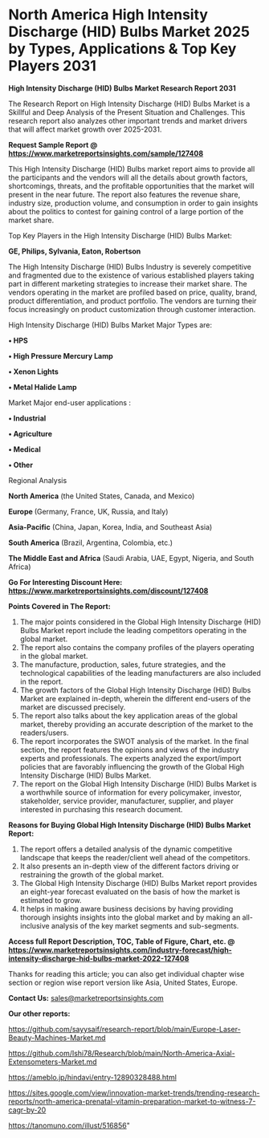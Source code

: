# North America High Intensity Discharge (HID) Bulbs Market 2025 by Types, Applications & Top Key Players 2031

<strong>High Intensity Discharge (HID) Bulbs Market Research Report 2031</strong>

The Research Report on High Intensity Discharge (HID) Bulbs Market is a Skillful and Deep Analysis of the Present Situation and Challenges. This research report also analyzes other important trends and market drivers that will affect market growth over 2025-2031.

<strong>Request Sample Report @ <a href=https://www.marketreportsinsights.com/sample/127408>https://www.marketreportsinsights.com/sample/127408</a></strong>

This High Intensity Discharge (HID) Bulbs market report aims to provide all the participants and the vendors will all the details about growth factors, shortcomings, threats, and the profitable opportunities that the market will present in the near future. The report also features the revenue share, industry size, production volume, and consumption in order to gain insights about the politics to contest for gaining control of a large portion of the market share.

Top Key Players in the High Intensity Discharge (HID) Bulbs Market:

<strong>GE, Philips, Sylvania, Eaton, Robertson</strong>

The High Intensity Discharge (HID) Bulbs Industry is severely competitive and fragmented due to the existence of various established players taking part in different marketing strategies to increase their market share. The vendors operating in the market are profiled based on price, quality, brand, product differentiation, and product portfolio. The vendors are turning their focus increasingly on product customization through customer interaction.

High Intensity Discharge (HID) Bulbs Market Major Types are:

<strong>• HPS

• High Pressure Mercury Lamp

• Xenon Lights

• Metal Halide Lamp</strong>

Market Major end-user applications :

<strong>• Industrial

• Agriculture

• Medical

• Other</strong>

Regional Analysis

</u><strong><b>North America</b></strong> (the United States, Canada, and Mexico)

<strong><b>Europe </b></strong>(Germany, France, UK, Russia, and Italy)

<strong><b>Asia-Pacific</b></strong> (China, Japan, Korea, India, and Southeast Asia)

<strong><b>South America</b></strong> (Brazil, Argentina, Colombia, etc.)

<strong><b>The Middle East and Africa</b></strong> (Saudi Arabia, UAE, Egypt, Nigeria, and South Africa)

<strong>Go For Interesting Discount Here: <a href=https://www.marketreportsinsights.com/discount/127408>https://www.marketreportsinsights.com/discount/127408</a></strong>

<strong>Points Covered in The Report:</strong>
<ol>
  <li>The major points considered in the Global High Intensity Discharge (HID) Bulbs Market report include the leading competitors operating in the global market.</li>
  <li>The report also contains the company profiles of the players operating in the global market.</li>
  <li>The manufacture, production, sales, future strategies, and the technological capabilities of the leading manufacturers are also included in the report.</li>
  <li>The growth factors of the Global High Intensity Discharge (HID) Bulbs Market are explained in-depth, wherein the different end-users of the market are discussed precisely.</li>
  <li>The report also talks about the key application areas of the global market, thereby providing an accurate description of the market to the readers/users.</li>
  <li>The report incorporates the SWOT analysis of the market. In the final section, the report features the opinions and views of the industry experts and professionals. The experts analyzed the export/import policies that are favorably influencing the growth of the Global High Intensity Discharge (HID) Bulbs Market.</li>
  <li>The report on the Global High Intensity Discharge (HID) Bulbs Market is a worthwhile source of information for every policymaker, investor, stakeholder, service provider, manufacturer, supplier, and player interested in purchasing this research document.</li>
</ol>
<strong>Reasons for Buying Global High Intensity Discharge (HID) Bulbs Market Report:</strong>

<ol>
  <li>The report offers a detailed analysis of the dynamic competitive landscape that keeps the reader/client well ahead of the competitors.</li>
  <li>It also presents an in-depth view of the different factors driving or restraining the growth of the global market.</li>
  <li>The Global High Intensity Discharge (HID) Bulbs Market report provides an eight-year forecast evaluated on the basis of how the market is estimated to grow.</li>
  <li>It helps in making aware business decisions by having providing thorough insights insights into the global market and by making an all-inclusive analysis of the key market segments and sub-segments.</li>
</ol>
<strong>Access full Report Description, TOC, Table of Figure, Chart, etc. @ <a href=https://www.marketreportsinsights.com/industry-forecast/high-intensity-discharge-hid-bulbs-market-2022-127408>https://www.marketreportsinsights.com/industry-forecast/high-intensity-discharge-hid-bulbs-market-2022-127408</a></strong>


Thanks for reading this article; you can also get individual chapter wise section or region wise report version like Asia, United States, Europe.

<strong>Contact Us:</strong>
sales@marketreportsinsights.com

<strong>Our other reports:</strong>

<a href=https://github.com/sayysaif/research-report/blob/main/Europe-Laser-Beauty-Machines-Market.md>https://github.com/sayysaif/research-report/blob/main/Europe-Laser-Beauty-Machines-Market.md</a>

<a href=https://github.com/Ishi78/Research/blob/main/North-America-Axial-Extensometers-Market.md>https://github.com/Ishi78/Research/blob/main/North-America-Axial-Extensometers-Market.md</a>

<a href=https://ameblo.jp/hindavi/entry-12890328488.html>https://ameblo.jp/hindavi/entry-12890328488.html</a>

<a href=https://sites.google.com/view/innovation-market-trends/trending-research-reports/north-america-prenatal-vitamin-preparation-market-to-witness-7-cagr-by-20>https://sites.google.com/view/innovation-market-trends/trending-research-reports/north-america-prenatal-vitamin-preparation-market-to-witness-7-cagr-by-20</a>

<a href=https://tanomuno.com/illust/516856>https://tanomuno.com/illust/516856</a>"
